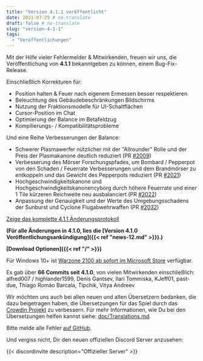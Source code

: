 ```yaml
---
title: "Version 4.1.1 veröffentlicht"
date: 2021-07-25 # no-translate
draft: false # no-translate
slug: "version-4-1-1"
tags:
  - "Veröffentlichungen"
---
```


Mit der Hilfe vieler Fehlermelder & Mitwirkenden, freuen wir uns, die Veröffentlichung von **4.1.1** bekanntgeben zu können, einem Bug-Fix-Release.

Einschließlich Korrekturen für:
- Position halten & Feuer nach eigenem Ermessen besser respektieren
- Beleuchtung des Gebäudebeschränkungen Bildschirms
- Nutzung der Fraktionsmodelle für UI-Schaltflächen
- Cursor-Position im Chat
- Optimierung der Balance im Betafeldzug
- Kompilierungs- / Kompatibilitätsprobleme

Und eine Reihe Verbesserungen der Balance:
- Schwerer Plasmawerfer nützlicher mit der "Allrounder" Rolle und der Preis der Plasmakanone deutlich reduziert (PR [#2009](https://github.com/Warzone2100/warzone2100/pull/2009))
- Verbesserung des Mörser Forschungspfades, um Bombard / Pepperpot von den Schaden / Feuerrate Verbesserungen und dem Brandmörser zu entkoppeln und das Gewicht des Pepperpots reduziert (PR [#2021](https://github.com/Warzone2100/warzone2100/pull/2021))
- Hochgeschwindigkeitskanone und Hochgeschwindigkeitskanonencyborg durch höhere Feuerrate und einer 1 Tile kürzeren Reichweite neu ausbalanciert (PR [#2022](https://github.com/Warzone2100/warzone2100/pull/2022))
- Anpassung der Genauigkeit und der Werte des Umgebungsschadens der Sunburst und Cyclone Flugabwehrwaffen (PR [#2032](https://github.com/Warzone2100/warzone2100/pull/2032))

[Zeige das komplette 4.1.1 Änderungsprotokoll](https://github.com/Warzone2100/warzone2100/raw/4.1.1/ChangeLog)

**(Für alle Änderungen in 4.1.0, lies die [Version 4.1.0 Veröffentlichungsankündigung]({{< ref "news-12.md" >}}).)**

**[Download Optionen]({{< ref "/" >}})**

Für Windows 10+ ist [Warzone 2100 ab sofort im Microsoft Store](https://www.microsoft.com/store/apps/9MW0Z4MPCS8C) verfügbar.

Es gab über **66 Commits seit 4.1.0**, von vielen Mitwirkenden einschließlich: alfred007 / highlander1599, Denis Gantsev, Ilari Tommiska, KJeff01, past-due, Thiago Romão Barcala, Tipchik, Vitya Andreev

Wir möchten uns auch bei allen neuen und alten Übersetzern bedanken, die dazu beigetragen haben, die Übersetzungen für das Spiel durch das [Crowdin Projekt](https://crowdin.com/project/warzone2100) zu verbessern. Für mehr Informationen, wie Du bei den Übersetzungen helfen kannst siehe: [doc/Translations.md](https://github.com/Warzone2100/warzone2100/blob/master/doc/Translations.md#how-do-i-help-translate).

Bitte melde alle Fehler [auf GitHub](https://github.com/Warzone2100/warzone2100/issues).

Und vergiss nicht, Dir den neuen offiziellen Discord Server anzusehen:

{{< discordinvite description="Offizieller Server" >}}
